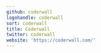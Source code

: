 ```yaml
---
github: coderwall
logohandle: coderwall
sort: coderwall
title: Coderwall
twitter: coderwall
website: 'https://coderwall.com/'
---
```

